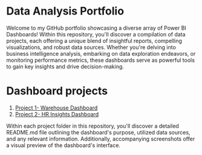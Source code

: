 # Data Analysis Portfolio

Welcome to my GitHub portfolio showcasing a diverse array of Power BI Dashboards! Within this repository, you'll discover a compilation of data projects, each offering a unique blend of insightful reports, compelling visualizations, and robust data sources. Whether you're delving into business intelligence analysis, embarking on data exploration endeavors, or monitoring performance metrics, these dashboards serve as powerful tools to gain key insights and drive decision-making.

# Dashboard projects

1. [Project 1- Warehouse Dashboard](https://github.com/rashmimalleshappa/projectportfolio/tree/9548e472fc0a9557a2a5dd6e537da3f1f8bbb4e5/Warehouse%20Dashboard)
2. [Project 2- HR Insights Dashboard](https://github.com/rashmimalleshappa/projectportfolio/tree/c6496f6f1ec34585a48e3266d6dfe6449b86dccf/HR%20Insights)

Within each project folder in this repository, you'll discover a detailed README.md file outlining the dashboard's purpose, utilized data sources, and any relevant information. Additionally, accompanying screenshots offer a visual preview of the dashboard's interface.
